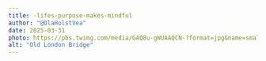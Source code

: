 ```yaml
---
title: -lifes-purpose-makes-mindful
author: "@OlaHolstVea"
date: 2025-03-31
photo: https://pbs.twimg.com/media/GAQ8u-gWUAAQCN-?format=jpg&name=small
alt: "Old London Bridge"
---
```





